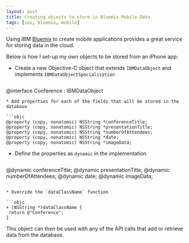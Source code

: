 ```yaml
---
layout: post
title: Creating objects to store in Bluemix Mobile Data
tags: [ios, bluemix, mobile]
---
```

Using IBM [Bluemix](http://bluemix.net) to create mobile applications provides a great service for storing data in the cloud.

Below is how I set-up my own objects to be stored from an iPhone app:

* Create a new Objective-C object that extends `IBMDataObject` and implements `IBMDataObjectSpecialization`

   ```objc
@interface Conference : IBMDataObject <IBMDataObjectSpecialization>
   ```
* Add properties for each of the fields that will be stored in the database

   ```objc
@property (copy, nonatomic) NSString *conferenceTitle;
@property (copy, nonatomic) NSString *presentationTitle;
@property (copy, nonatomic) NSString *numberOfAttendees;
@property (copy, nonatomic) NSString *date;
@property (copy, nonatomic) NSString *imageData;
   ```

* Define the properties as `dynamic` in the implementation

   ```objc
@dynamic conferenceTitle;
@dynamic presentationTitle;
@dynamic numberOfAttendees;
@dynamic date;
@dynamic imageData;
   ```

* Override the `dataClassName` function

   ```objc
+ (NSString *)dataClassName {
    return @"Conference";
}
   ```

This object can then be used with any of the API calls that add or retrieve data from the database.
